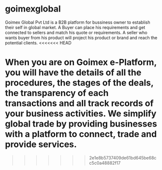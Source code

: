 # goimexglobal
Goimex Global Pvt Ltd is a B2B platform for bussiness owner to establish their self in global market.
A Buyer can place his requirements and get connected to sellers and match his quote or requirements.
A seller who wants buyer from his product will project his product or brand and reach the potential clients.
<<<<<<< HEAD

When you are on Goimex e-Platform, you will have the details of all the procedures, the stages of the deals,
the transparency of each transactions and all track records of your business activities.
We simplify global trade by providing businesses with a platform to connect, trade and provide services.
=======
>>>>>>> 2e1e8b5737409de61bd645be68cc5c0a48882f17
